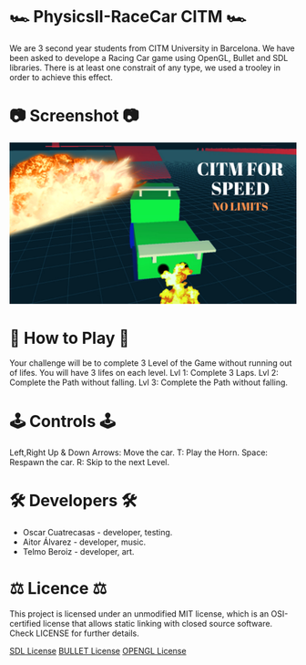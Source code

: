 # 🏎️ PhysicsII-RaceCar CITM 🏎️
We are 3 second year students from CITM University in Barcelona. We have been asked to develope a Racing Car game using OpenGL, Bullet and SDL libraries. There is at least one constrait of any type, we used a trooley in order to achieve this effect.
# 📷 Screenshot 📷
![](Screenshots/citm_for_speed.png)
# 🚥 How to Play 🚥
Your challenge will be to complete 3 Level of the Game without running out of lifes. You will have 3 lifes on each level.
Lvl 1: Complete 3 Laps.
Lvl 2: Complete the Path without falling.
Lvl 3: Complete the Path without falling.
# 🕹️ Controls 🕹️
Left,Right Up & Down Arrows: Move the car.
T: Play the Horn.
Space: Respawn the car.
R: Skip to the next Level.
# 🛠️ Developers 🛠️
- Oscar Cuatrecasas - developer, testing.
- Aitor Álvarez - developer, music.
- Telmo Beroiz - developer, art.
# ⚖️ Licence ⚖️
This project is licensed under an unmodified MIT license, which is an OSI-certified license that allows static linking with closed source software. Check LICENSE for further details.

[SDL License](https://www.libsdl.org/license.php)
[BULLET License](https://opensource.org/licenses/Zlib)
[OPENGL License](https://www.opengl.org/about/#11)
